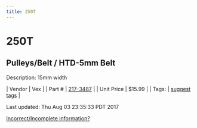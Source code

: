 ```yaml
---
title: 250T
---
```


# 250T
## Pulleys/Belt / HTD-5mm Belt
Description: 	15mm width 

| Vendor | Vex | 
| Part # | [217-3487](http://www.vexrobotics.com/vexpro/motion/belts-and-pulleys/htdbelts15.html) | 
| Unit Price | $15.99 | 
| Tags: | [suggest tags](https://docs.google.com/forms/d/e/1FAIpQLSeWyY8v3RgOty-MyWmh9U0iivNYN_molChYyS-0U-o-kOAv_g/viewform) | 

Last updated: Thu Aug 03 23:35:33 PDT 2017

 [Incorrect/Incomplete information?](https://docs.google.com/forms/d/e/1FAIpQLSeWyY8v3RgOty-MyWmh9U0iivNYN_molChYyS-0U-o-kOAv_g/viewform)